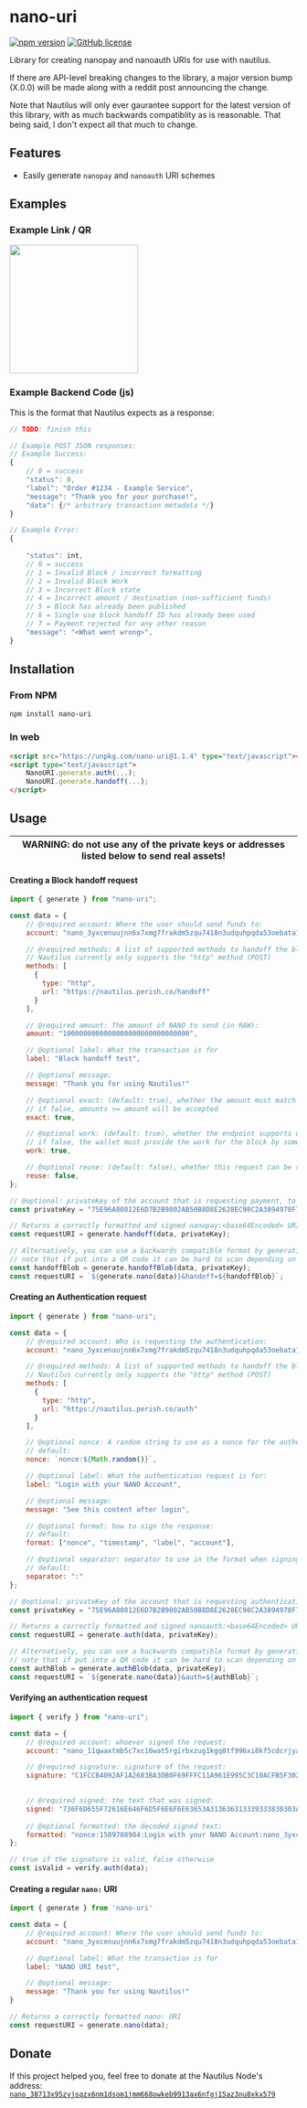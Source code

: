 # nano-uri

[![npm version](https://badge.fury.io/js/nano-uri.svg)](https://badge.fury.io/js/nano-uri)
[![GitHub license](https://img.shields.io/github/license/perishllc/nano-uri)](https://github.com/perishllc/nano-uri/blob/main/LICENSE)

Library for creating nanopay and nanoauth URIs for use with nautilus.


If there are API-level breaking changes to the library, a major version bump (X.0.0) will be made along with a reddit post announcing the change.


Note that Nautilus will only ever gaurantee support for the latest version of this library, with as much backwards compatiblity as is reasonable.
That being said, I don't expect all that much to change.

## Features

* Easily generate `nanopay` and `nanoauth` URI schemes


## Examples

### Example Link / QR
<a href="nanopay:eyJhY2NvdW50IjoibmFub18zODcxM3g5NXp5anNxeng2bm0xZHNvbTFqbW02Njhvd2tlYjk5MTNheDZuZmdqMTVhejNudTh4a3g1NzkiLCJhbW91bnQiOiIxMDAwMDAwMDAwMDAwMDAwMDAwMDAwMDAwMDAwMDAwIiwibGFiZWwiOiJOYXV0aWx1cyBEb25hdGlvbiIsIm1lc3NhZ2UiOiJibG9jayBoYW5kb2ZmIHRlc3QiLCJtZXRob2RzIjpbeyJ0eXBlIjoiaHR0cCIsInVybCI6Imh0dHBzOi8vbmF1dGlsdXMucGVyaXNoLmNvL2hhbmRvZmYifV19">
  <img src="https://imagedelivery.net/uA65-M4gr037oB0C4RNdvw/e98e27b0-6314-4f0b-6ade-142c426dfa00/public" width="225"/>
</a>


### Example Backend Code (js)

This is the format that Nautilus expects as a response:

```javascript
// TODO: finish this

// Example POST JSON responses:
// Example Success:
{
    // 0 = success
    "status": 0,
    "label": "Order #1234 - Example Service",
    "message": "Thank you for your purchase!",
    "data": {/* arbitrary transaction metadata */}
}

// Example Error:
{
    
    "status": int,
    // 0 = success
    // 1 = Invalid Block / incorrect formatting
    // 2 = Invalid Block Work
    // 3 = Incorrect Block state
    // 4 = Incorrect amount / destination (non-sufficient funds)
    // 5 = Block has already been published
    // 6 = Single use block handoff ID has already been used
    // 7 = Payment rejected for any other reason
    "message": "<What went wrong>",
}


```


## Installation
### From NPM

```console
npm install nano-uri
```
### In web

```html
<script src="https://unpkg.com/nano-uri@1.1.4" type="text/javascript"></script>
<script type="text/javascript">
    NanoURI.generate.auth(...);
    NanoURI.generate.handoff(...);
</script>
```

## Usage

| WARNING: do not use any of the private keys or addresses listed below to send real assets! |
| --- |

#### Creating a Block handoff request

```javascript
import { generate } from "nano-uri";

const data = {
    // @required account: Where the user should send funds to:
    account: "nano_3yxcenuujnn6x7xmg7frakdm5zqu7418n3udquhpqda53oebata1ne9ukipg",

    // @required methods: A list of supported methods to handoff the block to:
    // Nautilus currently only supports the "http" method (POST)
    methods: [
      {
        type: "http",
        url: "https://nautilus.perish.co/handoff"
      }
    ],

    // @required amount: The amount of NANO to send (in RAW):
    amount: "1000000000000000000000000000000",

    // @optional label: What the transaction is for
    label: "Block handoff test",

    // @optional message:
    message: "Thank you for using Nautilus!"

    // @optional exact: (default: true), whether the amount must match exactly
    // if false, amounts >= amount will be accepted
    exact: true,

    // @optional work: (default: true), whether the endpoint supports work generation
    // if false, the wallet must provide the work for the block by some other means (CURRENTLY UNSUPPORTED IN NAUTILUS)
    work: true,

    // @optional reuse: (default: false), whether this request can be reused for future deposits
    reuse: false,
};

// @optional: privateKey of the account that is requesting payment, to sign the request:
const privateKey = "75E96A80812E6D7B2B9802AB50B8D8E2628EC98C2A3894978F776652BC7B7F01";

// Returns a correctly formatted and signed nanopay:<base64Encoded> URI
const requestURI = generate.handoff(data, privateKey);

// Alternatively, you can use a backwards compatible format by generating the blob the same way, and then adding it as a URI parameter like so:
// note that if put into a QR code it can be hard to scan depending on the size, so it's recommended to only use this in the form of a clickable link:
const handoffBlob = generate.handoffBlob(data, privateKey);
const requestURI = `${generate.nano(data)}&handoff=${handoffBlob}`;
```

#### Creating an Authentication request

```javascript
import { generate } from "nano-uri";

const data = {
    // @required account: Who is requesting the authentication:
    account: "nano_3yxcenuujnn6x7xmg7frakdm5zqu7418n3udquhpqda53oebata1ne9ukipg",

    // @required methods: A list of supported methods to handoff the block to:
    // Nautilus currently only supports the "http" method (POST)
    methods: [
      {
        type: "http",
        url: "https://nautilus.perish.co/auth"
      }
    ],

    // @optional nonce: A random string to use as a nonce for the authentication request
    // default:
    nonce: `nonce:${Math.random()}`,

    // @optional label: What the authentication request is for:
    label: "Login with your NANO Account",

    // @optional message:
    message: "See this content after login",

    // @optional format: how to sign the response:
    // default:
    format: ["nonce", "timestamp", "label", "account"],

    // @optional separator: separator to use in the format when signing the response:
    // default:
    separator: ":"
};

// @optional: privateKey of the account that is requesting authentication, to sign the request:
const privateKey = "75E96A80812E6D7B2B9802AB50B8D8E2628EC98C2A3894978F776652BC7B7F01";

// Returns a correctly formatted and signed nanoauth:<base64Encoded> URI
const requestURI = generate.auth(data, privateKey);

// Alternatively, you can use a backwards compatible format by generating the blob the same way, and then adding it as a URI parameter like so:
// note that if put into a QR code it can be hard to scan depending on the size, so it's recommended to only use this in the form of a clickable link:
const authBlob = generate.authBlob(data, privateKey);
const requestURI = `${generate.nano(data)}&auth=${authBlob}`;
```


#### Verifying an authentication request

```javascript
import { verify } from "nano-uri";

const data = {
    // @required account: whoever signed the request:
    account: "nano_11qwaxtmb5c7xc16wat5rgirbxzug1kgq8tf996xi8kf5cdcrjyaiy39foun",

    // @required signature: signature of the request:
    signature: "C1FCCB4092AF1A2683BA3DB0F69FFFC11A961E995C3C10ACFB5F302767E91BB340A1475000AAEDD94E36D45DA0FC91DEEB9B02ABCEF7B98FBF78B5B3B9419D0C",
    

    // @required signed: the text that was signed:
    signed: "736F6D655F72616E646F6D5F6E6F6E63653A313636313339333830303A4C6F67696E20746F205065726973683A6E616E6F5F33383731337839357A796A73717A78366E6D3164736F6D316A6D6D3636386F776B6562393931336178366E66676A3135617A336E7538786B78353739",
    
    // @optional formatted: the decoded signed text:
    formatted: "nonce:1589788984:Login with your NANO Account:nano_3yxcenuujnn6x7xmg7frakdm5zqu7418n3udquhpqda53oebata1ne9ukipg",
};

// true if the signature is valid, false otherwise
const isValid = verify.auth(data);
```

#### Creating a regular `nano:` URI

```javascript
import { generate } from 'nano-uri'

const data = {
    // @required account: Where the user should send funds to:
    account: "nano_3yxcenuujnn6x7xmg7frakdm5zqu7418n3udquhpqda53oebata1ne9ukipg",

    // @optional label: What the transaction is for
    label: "NANO URI test",

    // @optional message:
    message: "Thank you for using Nautilus!"
}

// Returns a correctly formatted nano: URI
const requestURI = generate.nano(data);
```

## Donate

If this project helped you, feel free to donate at the Nautilus Node's address:
[`nano_38713x95zyjsqzx6nm1dsom1jmm668owkeb9913ax6nfgj15az3nu8xkx579`](https://nano.to/nautilus)